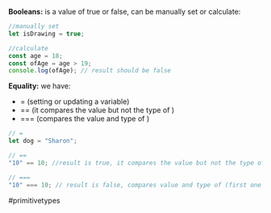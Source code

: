 **Booleans:** is a value of true or false, can be manually set or calculate:

  ```js
  //manually set
  let isDrawing = true;

  //calculate
  const age = 18;
  const ofAge = age > 19;
  console.log(ofAge); // result should be false
  ```

  **Equality:** we have:

  - = (setting or updating a variable)
  - == (it compares the value but not the type of )
  - === (compares the value and type of )

  ```js
  // =
  let dog = "Sharon";

  // ==
  "10" == 10; //result is true, it compares the value but not the type of (both values are 10)

  // ===
  "10" === 10; // result is false, compares value and type of (first one is string, second one is number)
  ```

#primitivetypes

